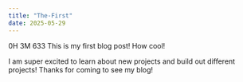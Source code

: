 ```yaml
---
title: "The-First"
date: 2025-05-29
---
```

0H 3M 633 This is my first blog post! How cool!

I am super excited to learn about new projects and build out different projects!
Thanks for coming to see my blog!
